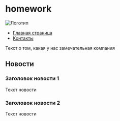 # homework
<!DOCTYPE html PUBLIC "-//W3C//DTD XHTML 1.0 Transitional//EN" "http://www.w3.org/TR/xhtml1/DTD/xhtml1-transitional.dtd">
<html xmlns="http://www.w3.org/1999/xhtml">
    <head>
        <title>Главная страница</title>
        <meta http-equiv="content-type" content="text/html; charset=UTF-8" />
    </html>
    <body>
        <div class="page">
            <div class="header">
                <img src="logo.png" alt="Логотип" />
            </div>
            <div class="menu">
                <ul>
                    <li><a href="/">Главная страница</a></li>
                    <li><a href="/contacts/">Контакты</a></li>
                </ul>
            </div>
            <div class="sidebar">
               <!--Тут всякая дополнительная информация-->
            </div>
            <div class="content">
            <p>Текст о том, какая у нас замечательная компания</p>
                <div class="news">
                    <h2>Новости</h2>
                    <div class="news-item">
                        <h3>Заголовок новости 1</h3>
                        <p>Текст новости</p>
                    </div>
                    <div class="news-item">
                        <h3>Заголовок новости 2</h3>
                        <p>Текст новости</p>
                    </div>
                </div>
            </div>
        </div>
    </body>
</html>
